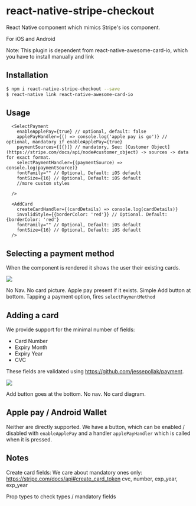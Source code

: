 # react-native-stripe-checkout

React Native component which mimics Stripe's ios component.

For iOS and Android

Note: This plugin is dependent from react-native-awesome-card-io, which you have to install manually and link  

## Installation

```Bash
$ npm i react-native-stripe-checkout --save
$ react-native link react-native-awesome-card-io 
```

## Usage

```
  <SelectPayment
    enableApplePay={true} // optional, default: false
    applePayHandler={() => console.log('apple pay is go')} // optional, mandatory if enableApplePay={true}
    paymentSources={[{}]} // mandatory, See: [Customer Object](https://stripe.com/docs/api/node#customer_object) -> sources -> data for exact format.
    selectPaymentHandler={(paymentSource) => console.log(paymentSource)}
    fontFamily="" // Optional, Default: iOS default
    fontSize={16} // Optional, Default: iOS default
    //more custom styles

  />

  <AddCard
    createCardHandler={(cardDetails) => console.log(cardDetails)}
    invalidStyle={{borderColor: 'red'}} // Optional. Default: {borderColor: 'red'}
    fontFamily="" // Optional, Default: iOS default
    fontSize={16} // Optional, Default: iOS default
  />
```

## Selecting a payment method

When the component is rendered it shows the user their existing cards.

![](https://stripe.com/img/blog/posts/ui-components-for-ios/wallet@2x.png)

No Nav. No card picture. Apple pay present if it exists. Simple Add button at bottom. Tapping a payment option, fires `selectPaymentMethod`

## Adding a card

We provide support for the minimal number of fields:

* Card Number
* Expiry Month
* Expiry Year
* CVC

These fields are validated using https://github.com/jessepollak/payment.

![](https://stripe.com/img/documentation/mobile/ios/stripe-ios-ui-theming.png)

Add button goes at the bottom. No nav. No card diagram.

## Apple pay / Android Wallet

Neither are directly supported. We have a button, which can be enabled / disabled with `enableApplePay` and a handler `applePayHandler` which is called when it is pressed.


## Notes

Create card fields: We care about mandatory ones only: https://stripe.com/docs/api#create_card_token cvc, number, exp_year, exp_year

Prop types to check types / mandatory fields

